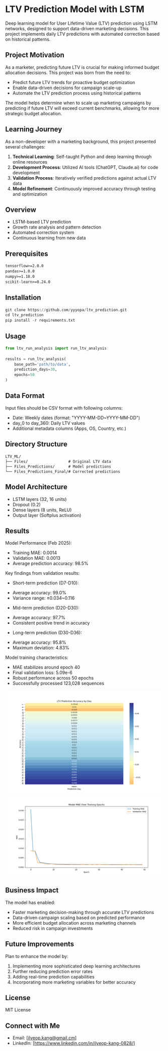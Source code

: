 # LTV Prediction Model with LSTM

Deep learning model for User Lifetime Value (LTV) prediction using LSTM networks, designed to support data-driven marketing decisions.
This project implements daily LTV predictions with automated correction based on historical patterns.

## Project Motivation

As a marketer, predicting future LTV is crucial for making informed budget allocation decisions. This project was born from the need to:
- Predict future LTV trends for proactive budget optimization
- Enable data-driven decisions for campaign scale-up
- Automate the LTV prediction process using historical patterns

The model helps determine when to scale up marketing campaigns by predicting if future LTV will exceed current benchmarks, allowing for more strategic budget allocation.

## Learning Journey

As a non-developer with a marketing background, this project presented several challenges:
1. **Technical Learning**: Self-taught Python and deep learning through online resources
2. **Development Process**: Utilized AI tools (ChatGPT, Claude.ai) for code development
3. **Validation Process**: Iteratively verified predictions against actual LTV data
4. **Model Refinement**: Continuously improved accuracy through testing and optimization

## Overview

- LSTM-based LTV prediction
- Growth rate analysis and pattern detection  
- Automated correction system
- Continuous learning from new data

## Prerequisites

```txt
tensorflow>=2.0.0
pandas>=1.0.0
numpy>=1.18.0
scikit-learn>=0.24.0
```

## Installation
```python
git clone https://github.com/yyyopa/ltv_prediction.git
cd ltv_prediction
pip install -r requirements.txt
```

## Usage
```python
from ltv_run_analysis import run_ltv_analysis

results = run_ltv_analysis(
    base_path='path/to/data',
    prediction_days=30,
    epochs=50
)
```
## Data Format
Input files should be CSV format with following columns:

- Date: Weekly dates (format: "YYYY-MM-DD~YYYY-MM-DD")
- day_0 to day_360: Daily LTV values
- Additional metadata columns (Apps, OS, Country, etc.)

## Directory Structure
```
LTV_ML/
├── Files/                  # Original LTV data
├── Files_Predictions/      # Model predictions
└── Files_Predictions_Final/# Corrected predictions
```

## Model Architecture
- LSTM layers (32, 16 units)
- Dropout (0.2)
- Dense layers (8 units, ReLU)
- Output layer (Softplus activation)

## Results
Model Performance (Feb 2025):
* Training MAE: 0.0014 
* Validation MAE: 0.0013
* Average prediction accuracy: 98.5%

Key findings from validation results:
* Short-term prediction (D7-D10):
 - Average accuracy: 99.0%
 - Variance range: ±0.034~0.116
* Mid-term prediction (D20-D30):
 - Average accuracy: 97.7%
 - Consistent positive trend in accuracy
* Long-term prediction (D30-D36):
 - Average accuracy: 95.8%
 - Maximum deviation: 4.83%

Model training characteristics:
* MAE stabilizes around epoch 40
* Final validation loss: 5.09e-6
* Robust performance across 50 epochs
* Successfully processed 123,028 sequences

![Prediction Accuracy](results/prediction_accuracy.png)
![MAE Trend](results/mae_trend.png)

## Business Impact

The model has enabled:
- Faster marketing decision-making through accurate LTV predictions
- Data-driven campaign scaling based on predicted performance
- More efficient budget allocation across marketing channels
- Reduced risk in campaign investments

## Future Improvements

Plan to enhance the model by:
1. Implementing more sophisticated deep learning architectures
2. Further reducing prediction error rates
3. Adding real-time prediction capabilities
4. Incorporating more marketing variables for better accuracy

## License
MIT License

## Connect with Me

- Email: [ilyeop.kang@gmail.cm]
- LinkedIn: [https://www.linkedin.com/in/ilyeop-kang-0828/]

